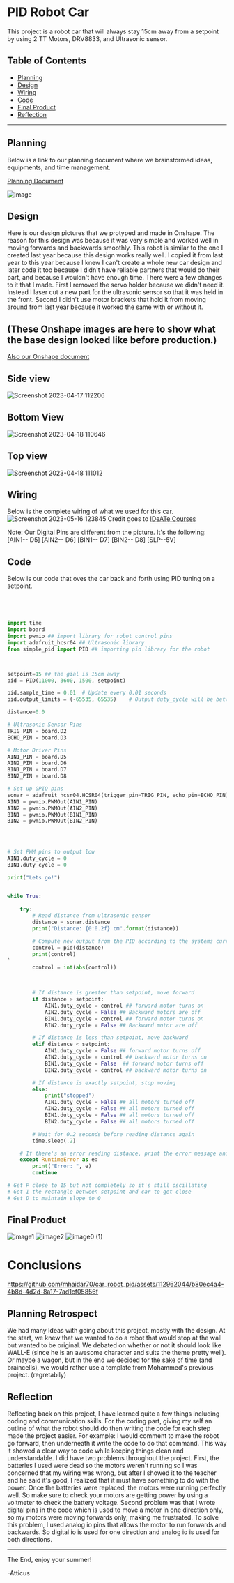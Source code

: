 # PID Robot Car
This project is a robot car that will always stay 15cm away from a setpoint by using 2 TT Motors, DRV8833, and Ultrasonic sensor.
## Table of Contents
* [Planning](#Planning)
* [Design](#Design)
* [Wiring](#Wiring)
* [Code](#Code)
* [Final Product](#final-product)
* [Reflection](#Reflection)
---

## Planning
Below is a link to our planning document where we brainstormed ideas, equipments, and time management.


[Planning Document](https://docs.google.com/document/d/1pS8x4_KN1o8x4viN81sqH_3ViWb4FMq0SSYEMJr-LKw/edit#)


![image](https://github.com/mhaidar70/car_robot_pid/assets/112962044/d3162ee5-9cc4-487c-bb34-742c35971fa2)


## Design
Here is our design pictures that we protyped and made in Onshape. The reason for this design was because it was very simple and worked well in moving forwards and backwards smoothly. This robot is similar to the one I created last year because this design works really well. I copied it from last year to this year because I knew I can't create a whole new car design and later code it too because I didn't have reliable partners that would do their part, and because I wouldn't have enough time. There were a few changes to it that I made. First I removed the servo holder because we didn't need it. Instead I laser cut a new part for the ultrasonic sensor so that it was held in the front. Second I didn't use motor brackets that hold it from moving around from last year because it worked the same with or without it. 
 ## (These Onshape images are here to show what the base design looked like before production.)

[Also our Onshape document](https://cvilleschools.onshape.com/documents/005e585cd5af9495849462fc/w/d7b6680123938b66cb7ad969/e/e5230d64fb9466e0788375d0)
## Side view
![Screenshot 2023-04-17 112206](https://user-images.githubusercontent.com/112962044/232820076-10aa31a3-67df-49f4-90ae-312871f2cb4b.png)
## Bottom View
![Screenshot 2023-04-18 110646](https://user-images.githubusercontent.com/112962044/232820331-7b2efcb0-1866-4748-aa62-67451eb60ea8.png)
## Top view
![Screenshot 2023-04-18 111012](https://user-images.githubusercontent.com/112962044/232821432-d45af163-7280-4c60-adc9-660c5de55af6.png)



## Wiring
Below is the complete wiring of what we used for this car. 
![Screenshot 2023-05-16 123845](https://github.com/mhaidar70/car_robot_pid/assets/112962044/7225c21c-cf04-4d3e-a901-3bd05c76d1f3)
Credit goes to [IDeATe Courses](https://courses.ideate.cmu.edu/16-223/f2016/text/ex/Arduino/DRV8833-motor-driver/DRV8833-motor-driver.html)


Note: Our Digital Pins are different from the picture. It's the following:    
[AIN1-- D5]
[AIN2-- D6]
[BIN1-- D7]
[BIN2-- D8]
[SLP--5V]

## Code
Below is our code that oves the car back and forth using PID tuning on a setpoint. 

```python




import time
import board
import pwmio ## import library for robot control pins
import adafruit_hcsr04 ## Ultrasonic library
from simple_pid import PID ## importing pid library for the robot



setpoint=15 ## the gial is 15cm away
pid = PID(11000, 3600, 1500, setpoint)

pid.sample_time = 0.01  # Update every 0.01 seconds
pid.output_limits = (-65535, 65535)    # Output duty_cycle will be between 0 and 10

distance=0.0

# Ultrasonic Sensor Pins
TRIG_PIN = board.D2
ECHO_PIN = board.D3

# Motor Driver Pins
AIN1_PIN = board.D5
AIN2_PIN = board.D6
BIN1_PIN = board.D7
BIN2_PIN = board.D8

# Set up GPIO pins
sonar = adafruit_hcsr04.HCSR04(trigger_pin=TRIG_PIN, echo_pin=ECHO_PIN)
AIN1 = pwmio.PWMOut(AIN1_PIN)
AIN2 = pwmio.PWMOut(AIN2_PIN)
BIN1 = pwmio.PWMOut(BIN1_PIN)
BIN2 = pwmio.PWMOut(BIN2_PIN)




# Set PWM pins to output low
AIN1.duty_cycle = 0
BIN1.duty_cycle = 0

print("Lets go!")


while True: 
  
    try:
        # Read distance from ultrasonic sensor
        distance = sonar.distance
        print("Distance: {0:0.2f} cm".format(distance))

        # Compute new output from the PID according to the systems current duty_cycle
        control = pid(distance)
        print(control)
`
        control = int(abs(control))
        

        
        # If distance is greater than setpoint, move forward
        if distance > setpoint:
            AIN1.duty_cycle = control ## forward motor turns on
            AIN2.duty_cycle = False ## Backward motors are off
            BIN1.duty_cycle = control ## forward motor turns on
            BIN2.duty_cycle = False ## Backward motor are off

        # If distance is less than setpoint, move backward
        elif distance < setpoint:
            AIN1.duty_cycle = False ## forward motor turns off
            AIN2.duty_cycle = control ## backward motor turns on
            BIN1.duty_cycle = False  ## forward motor turns off
            BIN2.duty_cycle = control ## backward motor turns on

        # If distance is exactly setpoint, stop moving
        else:
            print("stopped")
            AIN1.duty_cycle = False ## all motors turned off
            AIN2.duty_cycle = False ## all motors turned off
            BIN1.duty_cycle = False ## all motors turned off
            BIN2.duty_cycle = False ## all motors turned off

        # Wait for 0.2 seconds before reading distance again
        time.sleep(.2)

    # If there's an error reading distance, print the error message and continue
    except RuntimeError as e:
        print("Error: ", e)
        continue

# Get P close to 15 but not completely so it's still oscillating
# Get I the rectangle between setpoint and car to get close
# Get D to maintain slope to 0

```

## Final Product
![image1](https://github.com/mhaidar70/car_robot_pid/assets/112962044/995dc747-e31d-40be-a262-a61725cce564)
![image2](https://github.com/mhaidar70/car_robot_pid/assets/112962044/3985b8b0-9301-4e6e-84da-cb57b85613d5)
![image0 (1)](https://github.com/mhaidar70/car_robot_pid/assets/112962044/dfc08db3-2cad-4b32-84b9-7e489133814d)


# Conclusions

https://github.com/mhaidar70/car_robot_pid/assets/112962044/b80ec4a4-4b8d-4d2d-8a17-7ad1cf05856f

## Planning Retrospect
We had many Ideas with going about this project, mostly with the design. At the start, we knew that we wanted to do a robot that would stop at the wall but wanted to be original. We debated on whether or not it should look like WALL-E (since he is an awesome character and suits the theme pretty well). Or maybe a wagon, but in the end we decided for the sake of time (and braincells), we would rather use a template from Mohammed's previous project. (regretablly)


## Reflection
Reflecting back on this project, I have learned quite a few things including coding and communication skills. For the coding part, giving my self an outline of what the robot should do then writing the code for each step made the project easier. For example: I would comment to make the robot go forward, then underneath it write the code to do that command. This way it showed a clear way to code while keeping things clean and understandable. I did have two problems throughout the project. First, the batteries I used were dead so the motors weren't running so I was concerned that my wiring was wrong, but after I showed it to the teacher and he said it's good, I realized that it must have something to do with the power. Once the batteries were replaced, the motors were running perfectly well. So make sure to check your motors are getting power by using a voltmeter to check the battery voltage. Second problem was that I wrote digital pins in the code which is used to move a motor in one direction only, so my motors were moving forwards only, making me frustrated. To solve this problem, I used analog io pins that allows the motor to run forwards and backwards. So digital io is used for one direction and analog io is used for both directions.

---
The End, enjoy your summer!

-Atticus